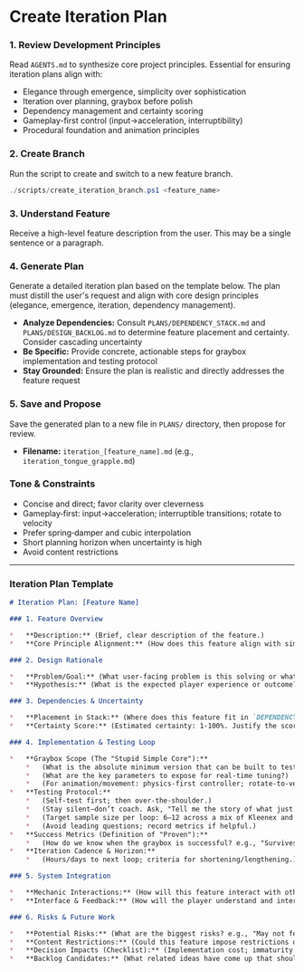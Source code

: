 # Create Iteration Plan

### 1. Review Development Principles

Read `AGENTS.md` to synthesize core project principles. Essential for ensuring iteration plans align with:
-   Elegance through emergence, simplicity over sophistication
-   Iteration over planning, graybox before polish
-   Dependency management and certainty scoring
-   Gameplay-first control (input→acceleration, interruptibility)
-   Procedural foundation and animation principles

### 2. Create Branch

Run the script to create and switch to a new feature branch.

```powershell
./scripts/create_iteration_branch.ps1 <feature_name>
```

### 3. Understand Feature

Receive a high-level feature description from the user. This may be a single sentence or a paragraph.

### 4. Generate Plan

Generate a detailed iteration plan based on the template below. The plan must distill the user's request and align with core design principles (elegance, emergence, iteration, dependency management).

-   **Analyze Dependencies:** Consult `PLANS/DEPENDENCY_STACK.md` and `PLANS/DESIGN_BACKLOG.md` to determine feature placement and certainty. Consider cascading uncertainty
-   **Be Specific:** Provide concrete, actionable steps for graybox implementation and testing protocol
-   **Stay Grounded:** Ensure the plan is realistic and directly addresses the feature request

### 5. Save and Propose

Save the generated plan to a new file in `PLANS/` directory, then propose for review.

-   **Filename:** `iteration_[feature_name].md` (e.g., `iteration_tongue_grapple.md`)

### Tone & Constraints

-   Concise and direct; favor clarity over cleverness
-   Gameplay‑first: input→acceleration; interruptible transitions; rotate to velocity
-   Prefer spring‑damper and cubic interpolation
-   Short planning horizon when uncertainty is high
-   Avoid content restrictions

---

### Iteration Plan Template

```markdown
# Iteration Plan: [Feature Name]

### 1. Feature Overview

*   **Description:** (Brief, clear description of the feature.)
*   **Core Principle Alignment:** (How does this feature align with simplicity, elegance, iteration, proceduralism, and gameplay-first control?)

### 2. Design Rationale

*   **Problem/Goal:** (What user-facing problem is this solving or what is the primary goal?)
*   **Hypothesis:** (What is the expected player experience or outcome? How will this feel?)

### 3. Dependencies & Uncertainty

*   **Placement in Stack:** (Where does this feature fit in `DEPENDENCY_STACK.md`? What are its direct dependencies? What will depend on it?)
*   **Certainty Score:** (Estimated certainty: 1-100%. Justify the score based on novelty and dependencies; call out cascading uncertainty.)

### 4. Implementation & Testing Loop

*   **Graybox Scope (The "Stupid Simple Core"):**
    *   (What is the absolute minimum version that can be built to test the core mechanic?)
    *   (What are the key parameters to expose for real-time tuning?)
    *   (For animation/movement: physics-first controller; rotate-to-velocity; acceleration-tilt; spring‑damper transitions; always interruptible.)
*   **Testing Protocol:**
    *   (Self-test first; then over-the-shoulder.)
    *   (Stay silent—don’t coach. Ask, "Tell me the story of what just happened.")
    *   (Target sample size per loop: 6–12 across a mix of Kleenex and experienced testers.)
    *   (Avoid leading questions; record metrics if helpful.)
*   **Success Metrics (Definition of "Proven"):**
    *   (How do we know when the graybox is successful? e.g., "Survives 6+ playtests without major negative feedback," "Players intuitively understand the mechanic," "No content restrictions introduced.")
*   **Iteration Cadence & Horizon:**
    *   (Hours/days to next loop; criteria for shortening/lengthening.)

### 5. System Integration

*   **Mechanic Interactions:** (How will this feature interact with other existing mechanics? Where is the potential for emergence?)
*   **Interface & Feedback:** (How will the player understand and interact with this feature? What metaphors will be used? Apply visual hierarchy and redundancy. What is the plan for visual/audio feedback, even in graybox?)

### 6. Risks & Future Work

*   **Potential Risks:** (What are the biggest risks? e.g., "May not feel good without significant tuning," "Could introduce physics instability.")
*   **Content Restrictions:** (Could this feature impose restrictions on future content? e.g., "Requires all levels to have ceilings of a certain height.")
*   **Decision Impacts (Checklist):** (Implementation cost; immaturity burden; critical failure risk; process burden; political/cultural effects; decision cost.)
*   **Backlog Candidates:** (What related ideas have come up that should be captured in `DESIGN_BACKLOG.md`?)
```

